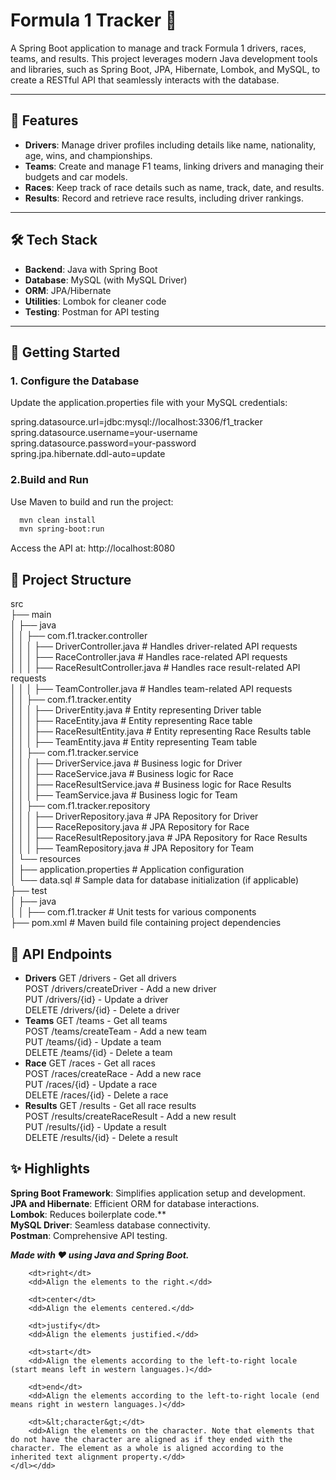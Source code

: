  # Formula 1 Tracker 🚀

A Spring Boot application to manage and track Formula 1 drivers, races, teams, and results. This project leverages modern Java development tools and libraries, such as Spring Boot, JPA, Hibernate, Lombok, and MySQL, to create a RESTful API that seamlessly interacts with the database.

---

## 📜 Features
- **Drivers**: Manage driver profiles including details like name, nationality, age, wins, and championships.
- **Teams**: Create and manage F1 teams, linking drivers and managing their budgets and car models.
- **Races**: Keep track of race details such as name, track, date, and results.
- **Results**: Record and retrieve race results, including driver rankings.

---

## 🛠️ Tech Stack
- **Backend**: Java with Spring Boot
- **Database**: MySQL (with MySQL Driver)
- **ORM**: JPA/Hibernate
- **Utilities**: Lombok for cleaner code
- **Testing**: Postman for API testing

---

## 🚀 Getting Started
### 1. Configure the Database
Update the application.properties file with your MySQL credentials:

spring.datasource.url=jdbc:mysql://localhost:3306/f1_tracker\
spring.datasource.username=your-username\
spring.datasource.password=your-password\
spring.jpa.hibernate.ddl-auto=update


### 2.Build and Run

Use Maven to build and run the project:

```bash
  mvn clean install
  mvn spring-boot:run
```
Access the API at: http://localhost:8080

## 📂 Project Structure

src\
├── main\
│   ├── java\
│   │   ├── com.f1.tracker.controller\
│   │   │   ├── DriverController.java            # Handles driver-related API requests\
│   │   │   ├── RaceController.java              # Handles race-related API requests\
│   │   │   ├── RaceResultController.java        # Handles race result-related API requests\
│   │   │   ├── TeamController.java              # Handles team-related API requests\
│   │   ├── com.f1.tracker.entity\
│   │   │   ├── DriverEntity.java            # Entity representing Driver table\
│   │   │   ├── RaceEntity.java              # Entity representing Race table\
│   │   │   ├── RaceResultEntity.java        # Entity representing Race Results table\
│   │   │   ├── TeamEntity.java              # Entity representing Team table\
│   │   ├── com.f1.tracker.service\
│   │   │   ├── DriverService.java           # Business logic for Driver\
│   │   │   ├── RaceService.java             # Business logic for Race\
│   │   │   ├── RaceResultService.java       # Business logic for Race Results\
│   │   │   ├── TeamService.java             # Business logic for Team\
│   │   ├── com.f1.tracker.repository\
│   │   │   ├── DriverRepository.java        # JPA Repository for Driver\
│   │   │   ├── RaceRepository.java          # JPA Repository for Race\
│   │   │   ├── RaceResultRepository.java    # JPA Repository for Race Results\
│   │   │   ├── TeamRepository.java          # JPA Repository for Team\
│   └── resources\
│       ├── application.properties           # Application configuration\
│       └── data.sql                         # Sample data for database initialization (if applicable)\
├── test\
│   ├── java\
│   │   ├── com.f1.tracker                   # Unit tests for various components\
├── pom.xml                                  # Maven build file containing project dependencies

##  🧭 API Endpoints

- **Drivers**
GET /drivers - Get all drivers\
POST /drivers/createDriver - Add a new driver\
PUT /drivers/{id} - Update a driver\
DELETE /drivers/{id} - Delete a driver
- **Teams**
GET /teams - Get all teams\
POST /teams/createTeam - Add a new team\
PUT /teams/{id} - Update a team\
DELETE /teams/{id} - Delete a team
- **Race**
GET /races - Get all races\
POST /races/createRace - Add a new race\
PUT /races/{id} - Update a race\
DELETE /races/{id} - Delete a race
- **Results**
GET /results - Get all race results\
POST /results/createRaceResult - Add a new result\
PUT /results/{id} - Update a result\
DELETE /results/{id} - Delete a result

## ✨ Highlights

**Spring Boot Framework**: Simplifies application setup and development.\
**JPA and Hibernate**: Efficient ORM for database interactions.\
**Lombok**: Reduces boilerplate code.**\
**MySQL Driver**: Seamless database connectivity.\
**Postman**: Comprehensive API testing.

***Made with ❤️ using Java and Spring Boot.***

        <dt>right</dt>
        <dd>Align the elements to the right.</dd>
        
        <dt>center</dt>
        <dd>Align the elements centered.</dd>
        
        <dt>justify</dt>
        <dd>Align the elements justified.</dd>
        
        <dt>start</dt>
        <dd>Align the elements according to the left-to-right locale (start means left in western languages.)</dd>
        
        <dt>end</dt>
        <dd>Align the elements according to the left-to-right locale (end means right in western languages.)</dd>
        
        <dt>&lt;character&gt;</dt>
        <dd>Align the elements on the character. Note that elements that do not have the character are aligned as if they ended with the character. The element as a whole is aligned according to the inherited text alignment property.</dd>
    </dl></dd>
